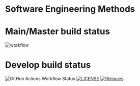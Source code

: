 # Software Engineering Methods
# Main/Master build status
![workflow](https://github.com/mjagec/sem/actions/workflows/main.yml/badge.svg)
# Develop build status
![GitHub Actions Workflow Status](https://img.shields.io/github/actions/workflow/status/mjagec/sem/main.yml)
[![LICENSE](https://img.shields.io/github/license/mjagec/devops.svg?style=flat-square)](https://github.com/mjagec/devops/blob/master/LICENSE)
[![Releases](https://img.shields.io/github/release/mjagec/sem/all.svg?style=flat-square)](https://github.com/mjagec/sem/releases)